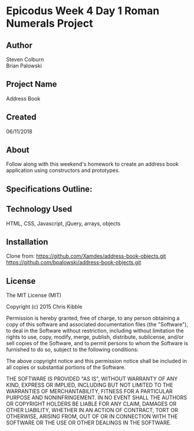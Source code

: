 # Epicodus Week 4 Day 1 Roman Numerals Project

## Author

Steven Colburn  
Brian Palowski
## Project Name

Address Book

## Created

06/11/2018

## About

Follow along with this weekend's homework to create an address book application using constructors and prototypes.

## Specifications Outline:


## Technology Used

HTML, CSS, Javascript, jQuery, arrays, objects

## Installation
Clone from:
https://github.com/Xamdes/address-book-objects.git
https://github.com/bpalowski/address-book-objects.git


## License

The MIT License (MIT)

Copyright (c) 2015 Chris Kibble

Permission is hereby granted, free of charge, to any person obtaining a copy of this software and associated documentation files (the "Software"), to deal in the Software without restriction, including without limitation the rights to use, copy, modify, merge, publish, distribute, sublicense, and/or sell copies of the Software, and to permit persons to whom the Software is furnished to do so, subject to the following conditions:

The above copyright notice and this permission notice shall be included in all copies or substantial portions of the Software.

THE SOFTWARE IS PROVIDED "AS IS", WITHOUT WARRANTY OF ANY KIND, EXPRESS OR IMPLIED, INCLUDING BUT NOT LIMITED TO THE WARRANTIES OF MERCHANTABILITY, FITNESS FOR A PARTICULAR PURPOSE AND NONINFRINGEMENT. IN NO EVENT SHALL THE AUTHORS OR COPYRIGHT HOLDERS BE LIABLE FOR ANY CLAIM, DAMAGES OR OTHER LIABILITY, WHETHER IN AN ACTION OF CONTRACT, TORT OR OTHERWISE, ARISING FROM, OUT OF OR IN CONNECTION WITH THE SOFTWARE OR THE USE OR OTHER DEALINGS IN THE SOFTWARE.
